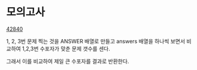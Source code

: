 # 모의고사

[42840](https://programmers.co.kr/learn/courses/30/lessons/42840)

1, 2, 3번 문제 찍는 것을 ANSWER 배열로 만들고
answers 배열을 하나씩 보면서 비교하여 1,2,3번 수포자가 맞춘 문제 갯수를 센다.

그래서 이를 비교하여 제일 큰 수포자를 결과로 반환한다.